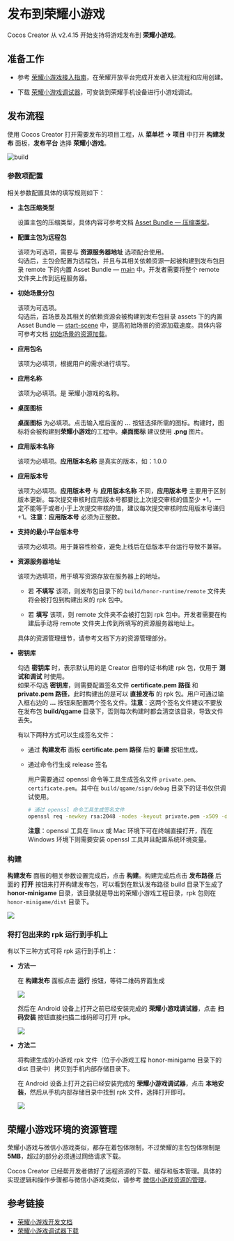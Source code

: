 # 发布到荣耀小游戏

Cocos Creator 从 v2.4.15 开始支持将游戏发布到 **荣耀小游戏**。

## 准备工作

- 参考 [荣耀小游戏接入指南](https://developer.honor.com/cn/docs/game_center/guides/miniGame/miniGameGuidelines)，在荣耀开放平台完成开发者入驻流程和应用创建。

- 下载 [荣耀小游戏调试器](https://developer.honor.com/cn/docs/game_center/guides/miniGame/miniGameGuidelines#开发+调试指引)，可安装到荣耀手机设备进行小游戏调试。

## 发布流程

使用 Cocos Creator 打开需要发布的项目工程，从 **菜单栏 -> 项目** 中打开 **构建发布** 面板，**发布平台** 选择 **荣耀小游戏**。

![build](./publish-honor-mini-game/build.png)

### 参数项配置

相关参数配置具体的填写规则如下：

- **主包压缩类型**

  设置主包的压缩类型，具体内容可参考文档 [Asset Bundle — 压缩类型](../asset-manager/bundle.md#%E5%8E%8B%E7%BC%A9%E7%B1%BB%E5%9E%8B)。

- **配置主包为远程包**

  该项为可选项，需要与 **资源服务器地址** 选项配合使用。<br>
  勾选后，主包会配置为远程包，并且与其相关依赖资源一起被构建到发布包目录 remote 下的内置 Asset Bundle — [main](../asset-manager/bundle.md#%E5%86%85%E7%BD%AE-asset-bundle) 中。开发者需要将整个 remote 文件夹上传到远程服务器。

- **初始场景分包**

  该项为可选项。<br>
  勾选后，首场景及其相关的依赖资源会被构建到发布包目录 assets 下的内置 Asset Bundle — [start-scene](../asset-manager/bundle.md#%E5%86%85%E7%BD%AE-asset-bundle) 中，提高初始场景的资源加载速度。具体内容可参考文档 [初始场景的资源加载](publish-wechatgame.md#%E5%88%9D%E5%A7%8B%E5%9C%BA%E6%99%AF%E7%9A%84%E5%8A%A0%E8%BD%BD%E9%80%9F%E5%BA%A6)。

- **应用包名**

  该项为必填项，根据用户的需求进行填写。

- **应用名称**

  该项为必填项。是 荣耀小游戏的名称。

- **桌面图标**

  **桌面图标** 为必填项。点击输入框后面的 **...** 按钮选择所需的图标。构建时，图标将会被构建到**荣耀小游戏**的工程中。**桌面图标** 建议使用 **.png** 图片。

- **应用版本名称**

  该项为必填项。**应用版本名称** 是真实的版本，如：1.0.0

- **应用版本号**

  该项为必填项。**应用版本号** 与 **应用版本名称** 不同，**应用版本号** 主要用于区别版本更新。每次提交审核时应用版本号都要比上次提交审核的值至少 +1，一定不能等于或者小于上次提交审核的值，建议每次提交审核时应用版本号递归 +1。**注意**：**应用版本号** 必须为正整数。

- **支持的最小平台版本号**

  该项为必填项。用于兼容性检查，避免上线后在低版本平台运行导致不兼容。

- **资源服务器地址**

  该项为选填项，用于填写资源存放在服务器上的地址。

  - 若 **不填写** 该项，则发布包目录下的 `build/honor-runtime/remote` 文件夹将会被打包到构建出来的 rpk 包中。

  - 若 **填写** 该项，则 remote 文件夹不会被打包到 rpk 包中。开发者需要在构建后手动将 remote 文件夹上传到所填写的资源服务器地址上。

  具体的资源管理细节，请参考文档下方的资源管理部分。

- **密钥库**

  勾选 **密钥库** 时，表示默认用的是 Creator 自带的证书构建 rpk 包，仅用于 **测试和调试** 时使用。<br>
  如果不勾选 **密钥库**，则需要配置签名文件 **certificate.pem 路径** 和 **private.pem 路径**，此时构建出的是可以 **直接发布** 的 rpk 包。用户可通过输入框右边的 **...** 按钮来配置两个签名文件。**注意**：这两个签名文件建议不要放在发布包 **build/qgame** 目录下，否则每次构建时都会清空该目录，导致文件丢失。

  有以下两种方式可以生成签名文件：

  - 通过 **构建发布** 面板 **certificate.pem 路径** 后的 **新建** 按钮生成。

  - 通过命令行生成 release 签名

    用户需要通过 openssl 命令等工具生成签名文件 `private.pem`、`certificate.pem`。其中在 `build/qgame/sign/debug` 目录下的证书仅供调试使用。

    ```bash
    # 通过 openssl 命令工具生成签名文件
    openssl req -newkey rsa:2048 -nodes -keyout private.pem -x509 -days 3650 -out certificate.pem
    ```

    **注意**：openssl 工具在 linux 或 Mac 环境下可在终端直接打开，而在 Windows 环境下则需要安装 openssl 工具并且配置系统环境变量。

### 构建

**构建发布** 面板的相关参数设置完成后，点击 **构建**。构建完成后点击 **发布路径** 后面的 **打开** 按钮来打开构建发布包，可以看到在默认发布路径 build 目录下生成了 **honor-minigame** 目录，该目录就是导出的荣耀小游戏工程目录，rpk 包则在 `honor-minigame/dist` 目录下。

![](./publish-honor-mini-game/rpk.png)

### 将打包出来的 rpk 运行到手机上

有以下三种方式可将 rpk 运行到手机上：

- **方法一**

    在 **构建发布** 面板点击 **运行** 按钮，等待二维码界面生成

    ![](./publish-honor-mini-game/qr_code.png)

    然后在 Android 设备上打开之前已经安装完成的 **荣耀小游戏调试器**，点击 **扫码安装** 按钮直接扫描二维码即可打开 rpk。

    ![](./publish-honor-mini-game/honor-instant_scan_install.png)

- **方法二**

    将构建生成的小游戏 rpk 文件（位于小游戏工程 honor-minigame 目录下的 dist 目录中）拷贝到手机内部存储目录下。

    在 Android 设备上打开之前已经安装完成的 **荣耀小游戏调试器**，点击 **本地安装**，然后从手机内部存储目录中找到 rpk 文件，选择打开即可。

    ![](./publish-honor-mini-game/honor-instant_native_install.png)

## 荣耀小游戏环境的资源管理

荣耀小游戏与微信小游戏类似，都存在着包体限制，不过荣耀的主包包体限制是 **5MB**，超过的部分必须通过网络请求下载。

Cocos Creator 已经帮开发者做好了远程资源的下载、缓存和版本管理。具体的实现逻辑和操作步骤都与微信小游戏类似，请参考 [微信小游戏资源的管理](./publish-wechatgame.md#%E5%BE%AE%E4%BF%A1%E5%B0%8F%E6%B8%B8%E6%88%8F%E7%9A%84%E8%B5%84%E6%BA%90%E7%AE%A1%E7%90%86)。

## 参考链接

- [荣耀小游戏开发文档](https://developer.honor.com/cn/docs/game_center/guides/miniGame/miniGameGuidelines)
- [荣耀小游戏调试器下载](https://developer.honor.com/cn/docs/game_center/guides/miniGame/miniGameGuidelines#开发+调试指引)
